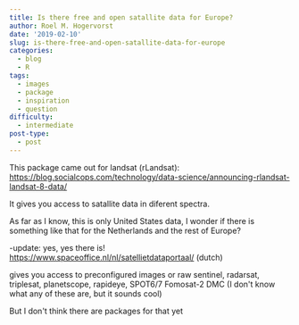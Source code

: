 ```yaml
---
title: Is there free and open satallite data for Europe?
author: Roel M. Hogervorst
date: '2019-02-10'
slug: is-there-free-and-open-satallite-data-for-europe
categories:
  - blog
  - R
tags:
  - images
  - package
  - inspiration
  - question
difficulty:
  - intermediate
post-type:
  - post
---
```



This package came out for landsat (rLandsat): 
<https://blog.socialcops.com/technology/data-science/announcing-rlandsat-landsat-8-data/>

It gives you access to satallite data in diferent spectra. 

As far as I know, this is only United States data, I wonder if there is something
like that for the Netherlands and the rest of Europe?

-update: yes, yes there is! <https://www.spaceoffice.nl/nl/satellietdataportaal/> (dutch)

gives you access to preconfigured images or raw sentinel, radarsat, triplesat,
planetscope, rapideye, SPOT6/7 Fomosat-2 DMC (I don't know what any of these are, but it sounds cool)


But I don't think there are packages for that yet
